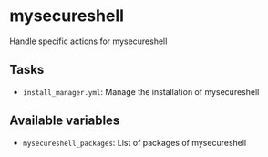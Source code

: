 # mysecureshell

Handle specific actions for mysecureshell

## Tasks

* `install_manager.yml`: Manage the installation of mysecureshell

## Available variables

* `mysecureshell_packages`: List of packages of mysecureshell
